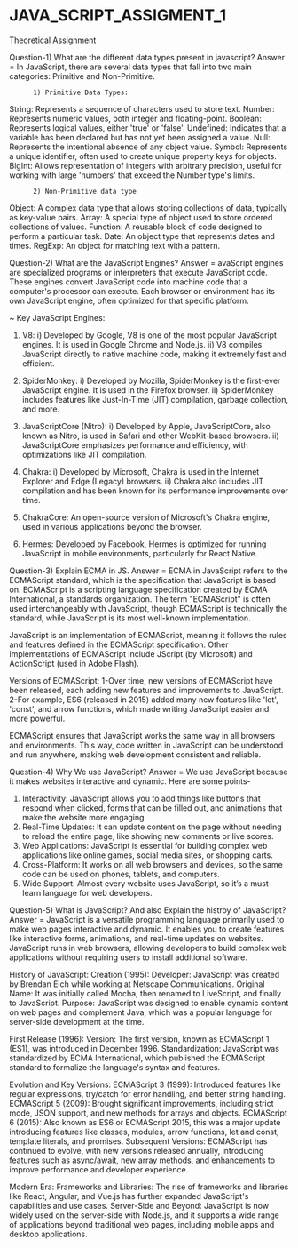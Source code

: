 # JAVA_SCRIPT_ASSIGMENT_1
Theoretical Assignment

Question-1) What are the different data types present in javascript?
Answer =  In JavaScript, there are several data types that fall into two main categories: Primitive and Non-Primitive.

          1) Primitive Data Types:
String: Represents a sequence of characters used to store text.
Number: Represents numeric values, both integer and floating-point.
Boolean: Represents logical values, either 'true' or 'false'.
Undefined: Indicates that a variable has been declared but has not yet been assigned a value.
Null: Represents the intentional absence of any object value.
Symbol: Represents a unique identifier, often used to create unique property keys for objects.
BigInt: Allows representation of integers with arbitrary precision, useful for working with large 'numbers' that exceed the Number type's limits.

          2) Non-Primitive data type
Object: A complex data type that allows storing collections of data, typically as key-value 
        pairs.
Array: A special type of object used to store ordered collections of values.
Function: A reusable block of code designed to perform a particular task.
Date: An object type that represents dates and times.
RegExp: An object for matching text with a pattern.

Question-2) What are the JavaScript Engines?
Answer =  avaScript engines are specialized programs or interpreters that execute JavaScript code. These engines convert JavaScript code into machine code that a computer's processor can execute. Each browser or environment has its own JavaScript engine, often optimized for that specific platform.

~ Key JavaScript Engines:
1) V8:
i) Developed by Google, V8 is one of the most popular JavaScript engines. It is used in Google Chrome and Node.js.
ii) V8 compiles JavaScript directly to native machine code, making it extremely fast and efficient.

2) SpiderMonkey:
i) Developed by Mozilla, SpiderMonkey is the first-ever JavaScript engine. It is used in the Firefox browser.
ii) SpiderMonkey includes features like Just-In-Time (JIT) compilation, garbage collection, and more.

3) JavaScriptCore (Nitro):
i) Developed by Apple, JavaScriptCore, also known as Nitro, is used in Safari and other WebKit-based browsers.
ii) JavaScriptCore emphasizes performance and efficiency, with optimizations like JIT compilation.

4) Chakra:
i) Developed by Microsoft, Chakra is used in the Internet Explorer and Edge (Legacy) browsers.
ii) Chakra also includes JIT compilation and has been known for its performance improvements over time.

5) ChakraCore:
An open-source version of Microsoft's Chakra engine, used in various applications beyond the browser.

6) Hermes:
Developed by Facebook, Hermes is optimized for running JavaScript in mobile environments, particularly for React Native.

Question-3) Explain ECMA in JS.
Answer = ECMA in JavaScript refers to the ECMAScript standard, which is the specification that JavaScript is based on. ECMAScript is a scripting language specification created by ECMA International, a standards organization. The term "ECMAScript" is often used interchangeably with JavaScript, though ECMAScript is technically the standard, while JavaScript is its most well-known implementation.

JavaScript is an implementation of ECMAScript, meaning it follows the rules and features defined in the ECMAScript specification.
Other implementations of ECMAScript include JScript (by Microsoft) and ActionScript (used in Adobe Flash).

Versions of ECMAScript:
1-Over time, new versions of ECMAScript have been released, each adding new features and improvements to JavaScript.
2-For example, ES6 (released in 2015) added many new features like 'let', 'const', and arrow functions, which made writing JavaScript easier and more powerful.

ECMAScript ensures that JavaScript works the same way in all browsers and environments. This way, code written in JavaScript can be understood and run anywhere, making web development consistent and reliable.

Question-4)  Why We use JavaScript?
Answer = We use JavaScript because it makes websites interactive and dynamic.
Here are some points-
1) Interactivity: JavaScript allows you to add things like buttons that respond when clicked, forms that can be filled out, and animations that make the website more engaging.
2) Real-Time Updates: It can update content on the page without needing to reload the entire page, like showing new comments or live scores.
3) Web Applications: JavaScript is essential for building complex web applications like online games, social media sites, or shopping carts.
4) Cross-Platform: It works on all web browsers and devices, so the same code can be used on phones, tablets, and computers.
5) Wide Support: Almost every website uses JavaScript, so it’s a must-learn language for web developers.

Question-5) What is JavaScript? And also Explain the histroy of JavaScript?
Answer = JavaScript is a versatile programming language primarily used to make web pages interactive and dynamic. It enables you to create features like interactive forms, animations, and real-time updates on websites. JavaScript runs in web browsers, allowing developers to build complex web applications without requiring users to install additional software.

History of JavaScript:
Creation (1995):
Developer: JavaScript was created by Brendan Eich while working at Netscape Communications.
Original Name: It was initially called Mocha, then renamed to LiveScript, and finally to JavaScript.
Purpose: JavaScript was designed to enable dynamic content on web pages and complement Java, which was a popular language for server-side development at the time.

First Release (1996):
Version: The first version, known as ECMAScript 1 (ES1), was introduced in December 1996.
Standardization: JavaScript was standardized by ECMA International, which published the ECMAScript standard to formalize the language's syntax and features.

Evolution and Key Versions:
ECMAScript 3 (1999): Introduced features like regular expressions, try/catch for error handling, and better string handling.
ECMAScript 5 (2009): Brought significant improvements, including strict mode, JSON support, and new methods for arrays and objects.
ECMAScript 6 (2015): Also known as ES6 or ECMAScript 2015, this was a major update introducing features like classes, modules, arrow functions, let and const, template literals, and promises.
Subsequent Versions: ECMAScript has continued to evolve, with new versions released annually, introducing features such as async/await, new array methods, and enhancements to improve performance and developer experience.

Modern Era:
Frameworks and Libraries: The rise of frameworks and libraries like React, Angular, and Vue.js has further expanded JavaScript's capabilities and use cases.
Server-Side and Beyond: JavaScript is now widely used on the server-side with Node.js, and it supports a wide range of applications beyond traditional web pages, including mobile apps and desktop applications.



